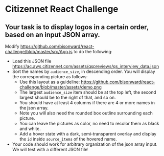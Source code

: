 # Citizennet React Challenge

## Your task is to display logos in a certain order, based on an input JSON array.

Modify https://github.com/bisonward/react-challenge/blob/master/src/App.js to do the following:
   - Load this JSON file https://ac.aws.citizennet.com/assets/qspreviews/qs_interview_data.json
   - Sort the names by ```audience_size```, in descending order. You will display the corresponding picture as follows:
      - Use this layout as a guideline: https://github.com/bisonward/react-challenge/blob/master/assets/demo.png
      - The largest ```audience_size``` item should be at the top left, the second largest should be to the right of that, and so on.
      - You should have at least 4 columns if there are 4 or more names in the json array.
      - Note you will also need the rounded box outline surrounding each picture.
      - You can leave the pictures as color, no need to recolor them as black and white.
      - Add a hover state with a dark, semi-transparent overlay and display the ```id``` inside ```source_items``` of the hovered name.
   - Your code should work for arbitrary organization of the json array input. We will test with a different JSON file!
